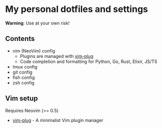 # My personal dotfiles and settings

**Warning**: Use at your own risk!
## Contents

- vim (NeoVim) config
  - Plugins are managed with [vim-plug](https://github.com/junegunn/vim-plug)
  - Code completion and formatting for Python, Go, Rust, Elixir, JS/TS 
- tmux config
- git config
- fish config
- zsh config

## Vim setup

Requires Neovim (>= 0.5)

- [vim-plug](https://github.com/junegunn/vim-plug) - A minimalist Vim plugin manager